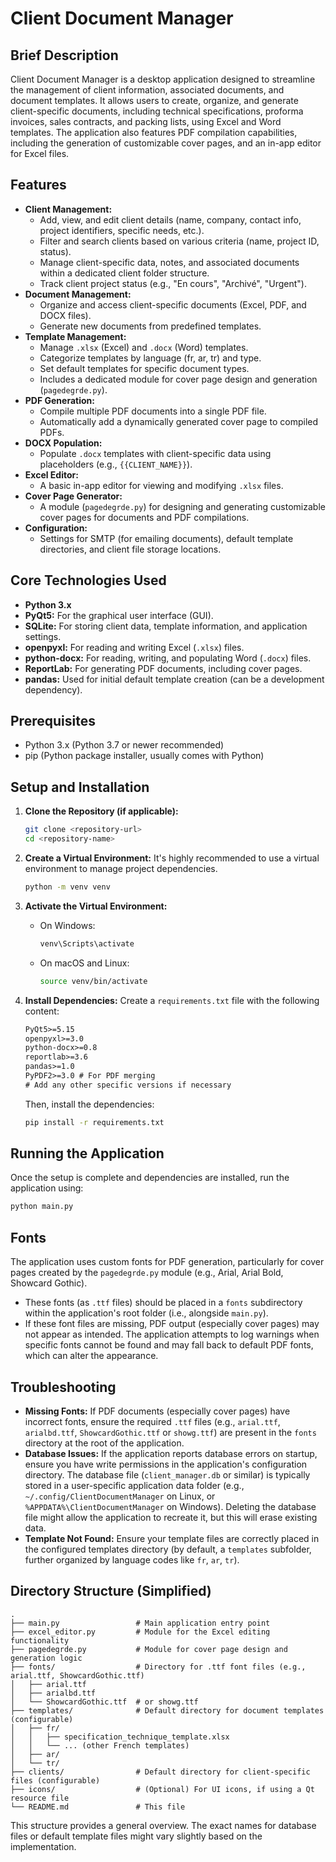 # Client Document Manager

## Brief Description

Client Document Manager is a desktop application designed to streamline the management of client information, associated documents, and document templates. It allows users to create, organize, and generate client-specific documents, including technical specifications, proforma invoices, sales contracts, and packing lists, using Excel and Word templates. The application also features PDF compilation capabilities, including the generation of customizable cover pages, and an in-app editor for Excel files.

## Features

*   **Client Management:**
    *   Add, view, and edit client details (name, company, contact info, project identifiers, specific needs, etc.).
    *   Filter and search clients based on various criteria (name, project ID, status).
    *   Manage client-specific data, notes, and associated documents within a dedicated client folder structure.
    *   Track client project status (e.g., "En cours", "Archivé", "Urgent").
*   **Document Management:**
    *   Organize and access client-specific documents (Excel, PDF, and DOCX files).
    *   Generate new documents from predefined templates.
*   **Template Management:**
    *   Manage `.xlsx` (Excel) and `.docx` (Word) templates.
    *   Categorize templates by language (fr, ar, tr) and type.
    *   Set default templates for specific document types.
    *   Includes a dedicated module for cover page design and generation (`pagedegrde.py`).
*   **PDF Generation:**
    *   Compile multiple PDF documents into a single PDF file.
    *   Automatically add a dynamically generated cover page to compiled PDFs.
*   **DOCX Population:**
    *   Populate `.docx` templates with client-specific data using placeholders (e.g., `{{CLIENT_NAME}}`).
*   **Excel Editor:**
    *   A basic in-app editor for viewing and modifying `.xlsx` files.
*   **Cover Page Generator:**
    *   A module (`pagedegrde.py`) for designing and generating customizable cover pages for documents and PDF compilations.
*   **Configuration:**
    *   Settings for SMTP (for emailing documents), default template directories, and client file storage locations.

## Core Technologies Used

*   **Python 3.x**
*   **PyQt5:** For the graphical user interface (GUI).
*   **SQLite:** For storing client data, template information, and application settings.
*   **openpyxl:** For reading and writing Excel (`.xlsx`) files.
*   **python-docx:** For reading, writing, and populating Word (`.docx`) files.
*   **ReportLab:** For generating PDF documents, including cover pages.
*   **pandas:** Used for initial default template creation (can be a development dependency).

## Prerequisites

*   Python 3.x (Python 3.7 or newer recommended)
*   pip (Python package installer, usually comes with Python)

## Setup and Installation

1.  **Clone the Repository (if applicable):**
    ```bash
    git clone <repository-url>
    cd <repository-name>
    ```

2.  **Create a Virtual Environment:**
    It's highly recommended to use a virtual environment to manage project dependencies.
    ```bash
    python -m venv venv
    ```

3.  **Activate the Virtual Environment:**
    *   On Windows:
        ```bash
        venv\Scripts\activate
        ```
    *   On macOS and Linux:
        ```bash
        source venv/bin/activate
        ```

4.  **Install Dependencies:**
    Create a `requirements.txt` file with the following content:
    ```txt
    PyQt5>=5.15
    openpyxl>=3.0
    python-docx>=0.8
    reportlab>=3.6
    pandas>=1.0
    PyPDF2>=3.0 # For PDF merging
    # Add any other specific versions if necessary
    ```
    Then, install the dependencies:
    ```bash
    pip install -r requirements.txt
    ```

## Running the Application

Once the setup is complete and dependencies are installed, run the application using:

```bash
python main.py
```

## Fonts

The application uses custom fonts for PDF generation, particularly for cover pages created by the `pagedegrde.py` module (e.g., Arial, Arial Bold, Showcard Gothic).
*   These fonts (as `.ttf` files) should be placed in a `fonts` subdirectory within the application's root folder (i.e., alongside `main.py`).
*   If these font files are missing, PDF output (especially cover pages) may not appear as intended. The application attempts to log warnings when specific fonts cannot be found and may fall back to default PDF fonts, which can alter the appearance.

## Troubleshooting

*   **Missing Fonts:** If PDF documents (especially cover pages) have incorrect fonts, ensure the required `.ttf` files (e.g., `arial.ttf`, `arialbd.ttf`, `ShowcardGothic.ttf` or `showg.ttf`) are present in the `fonts` directory at the root of the application.
*   **Database Issues:** If the application reports database errors on startup, ensure you have write permissions in the application's configuration directory. The database file (`client_manager.db` or similar) is typically stored in a user-specific application data folder (e.g., `~/.config/ClientDocumentManager` on Linux, or `%APPDATA%\ClientDocumentManager` on Windows). Deleting the database file might allow the application to recreate it, but this will erase existing data.
*   **Template Not Found:** Ensure your template files are correctly placed in the configured templates directory (by default, a `templates` subfolder, further organized by language codes like `fr`, `ar`, `tr`).

## Directory Structure (Simplified)

```
.
├── main.py                 # Main application entry point
├── excel_editor.py         # Module for the Excel editing functionality
├── pagedegrde.py           # Module for cover page design and generation logic
├── fonts/                  # Directory for .ttf font files (e.g., arial.ttf, ShowcardGothic.ttf)
│   ├── arial.ttf
│   ├── arialbd.ttf
│   └── ShowcardGothic.ttf  # or showg.ttf
├── templates/              # Default directory for document templates (configurable)
│   ├── fr/
│   │   ├── specification_technique_template.xlsx
│   │   └── ... (other French templates)
│   ├── ar/
│   └── tr/
├── clients/                # Default directory for client-specific files (configurable)
├── icons/                  # (Optional) For UI icons, if using a Qt resource file
└── README.md               # This file
```

This structure provides a general overview. The exact names for database files or default template files might vary slightly based on the implementation.

